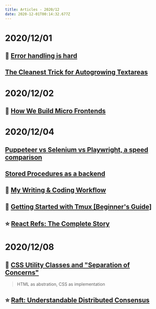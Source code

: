 ```yaml
---
title: Articles - 2020/12
date: 2020-12-01T00:14:32.677Z
---
```

# 2020/12/01
## 🌟 [Error handling is hard](https://www.fpcomplete.com/blog/error-handling-is-hard/)
## [The Cleanest Trick for Autogrowing Textareas](https://css-tricks.com/the-cleanest-trick-for-autogrowing-textareas/)

# 2020/12/02
## 🌟 [How We Build Micro Frontends](https://blog.bitsrc.io/how-we-build-micro-front-ends-d3eeeac0acfc)

# 2020/12/04
## [Puppeteer vs Selenium vs Playwright, a speed comparison](https://blog.checklyhq.com/puppeteer-vs-selenium-vs-playwright-speed-comparison/)
## [Stored Procedures as a backend](https://gnuhost.medium.com/stored-procedures-as-a-backend-c5d2db452fc2)
## 🌠 [My Writing & Coding Workflow](http://jacobzelko.com/workflow/)
## 🌟 [Getting Started with Tmux [Beginner's Guide]](https://linuxhandbook.com/tmux/#)
## ⭐️ [React Refs: The Complete Story](https://unicorn-utterances.com/posts/react-refs-complete-story)

# 2020/12/08
## 🌠 [CSS Utility Classes and "Separation of Concerns"](https://adamwathan.me/css-utility-classes-and-separation-of-concerns/)
> HTML as abstration, CSS as implementation
## ⭐️ [Raft: Understandable Distributed Consensus](http://thesecretlivesofdata.com/raft/)